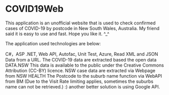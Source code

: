 # COVID19Web

This application is an unofficial website that is used to check confirmed cases of COVID-19 by postcode in New South Wales, Australia. My friend said it is easy to use and fast. Hope you like it. ^_^

The application used technologies are below:

C#，ASP .NET, Web API, Autofac, Unit Test, Azure, Read XML and JSON Data from a URL.
The COVID-19 data are extracted based the open data DATA.NSW
This data is available to the public under the Creative Commons Attribution (CC-BY) licence.
NSW case data are extracted via Webpage from NSW HEALTH
The Postcode to the suburb name function via WebAPI from BM
(Due to the Visit Rate limiting applies, sometimes the suburbs name can not be retrieved.)
:) another better solution is using Google API.

